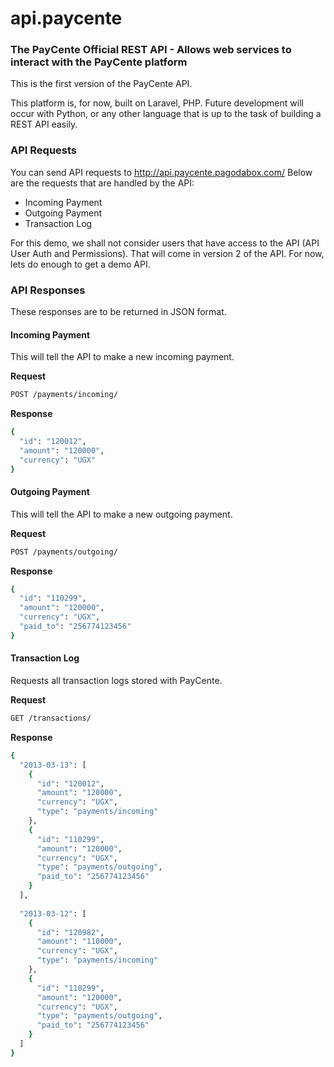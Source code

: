 api.paycente
============

### The PayCente Official REST API - Allows web services to interact with the PayCente platform

This is the first version of the PayCente API.

This platform is, for now, built on Laravel, PHP. Future development will occur with Python, 
or any other language that is up to the task of building a REST API easily.

### API Requests

You can send API requests to http://api.paycente.pagodabox.com/ Below are the requests that are handled by the API:
* Incoming Payment
* Outgoing Payment
* Transaction Log

For this demo, we shall not consider users that have access to the API (API User Auth and Permissions). 
That will come in version 2 of the API. For now, lets do enough to get a demo API.

### API Responses

These responses are to be returned in JSON format.

#### Incoming Payment
This will tell the API to make a new incoming payment.

**Request**
  
```bash
POST /payments/incoming/
```
    
**Response**
  
```bash
{
  "id": "120012",
  "amount": "120000",
  "currency": "UGX"
}
```
    
#### Outgoing Payment
This will tell the API to make a new outgoing payment.

**Request**
  
```bash
POST /payments/outgoing/
```
    
**Response**
  
```bash
{
  "id": "110299",
  "amount": "120000",
  "currency": "UGX",
  "paid_to": "256774123456"
}
```

#### Transaction Log
Requests all transaction logs stored with PayCente.

**Request**

```bash
GET /transactions/
```

**Response**
 
```bash
{
  "2013-03-13": [
    {
      "id": "120012",
      "amount": "120000",
      "currency": "UGX",
      "type": "payments/incoming"
    },
    {
      "id": "110299",
      "amount": "120000",
      "currency": "UGX",
      "type": "payments/outgoing",
      "paid_to": "256774123456"
    }
  ],
  
  "2013-03-12": [
    {
      "id": "120982",
      "amount": "110000",
      "currency": "UGX",
      "type": "payments/incoming"
    },
    {
      "id": "110299",
      "amount": "120000",
      "currency": "UGX",
      "type": "payments/outgoing",
      "paid_to": "256774123456"
    }
  ]
}
```
    
